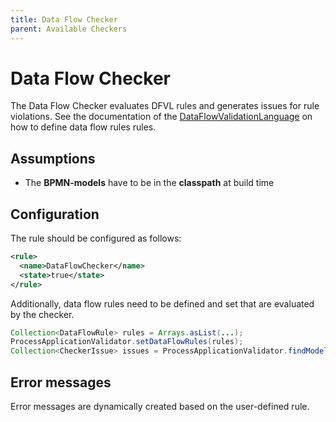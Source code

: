 ```yaml
---
title: Data Flow Checker
parent: Available Checkers
---
```

Data Flow Checker
=================================
The Data Flow Checker evaluates DFVL rules and generates issues for rule violations.
See the documentation of the [DataFlowValidationLanguage](../DataFlowValidationLanguage.md) on how to define data flow rules rules.



## Assumptions
- The **BPMN-models** have to be in the **classpath** at build time

## Configuration
The rule should be configured as follows:
```xml
<rule>
  <name>DataFlowChecker</name>
  <state>true</state>
</rule>
```

Additionally, data flow rules need to be defined and set that are evaluated by the checker.
```java
Collection<DataFlowRule> rules = Arrays.asList(...);
ProcessApplicationValidator.setDataFlowRules(rules);
Collection<CheckerIssue> issues = ProcessApplicationValidator.findModelErrors();
```

## Error messages
Error messages are dynamically created based on the user-defined rule.

